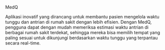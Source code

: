 MedQ

Aplikasi inovatif yang dirancang untuk membantu pasien mengelola waktu tunggu dan antrian di rumah sakit dengan lebih efisien. Dengan MedQ, pengguna dapat dengan mudah memeriksa estimasi waktu antrian di berbagai rumah sakit terdekat, sehingga mereka bisa memilih tempat yang paling sesuai untuk dikunjungi berdasarkan waktu tunggu yang terpantau secara real-time.
